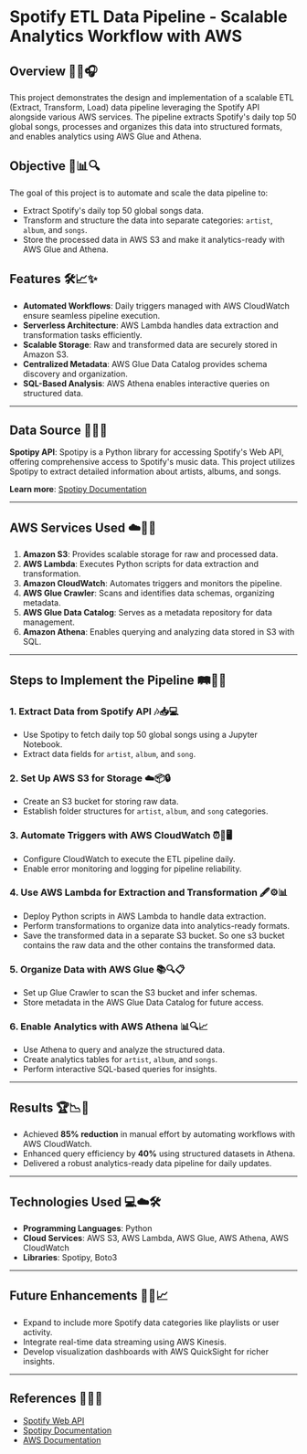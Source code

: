 # Spotify ETL Data Pipeline - Scalable Analytics Workflow with AWS

## Overview 🎵🎶🎧
This project demonstrates the design and implementation of a scalable ETL (Extract, Transform, Load) data pipeline leveraging the Spotify API alongside various AWS services. The pipeline extracts Spotify's daily top 50 global songs, processes and organizes this data into structured formats, and enables analytics using AWS Glue and Athena.

## Objective 🎯📊🔍
The goal of this project is to automate and scale the data pipeline to:
- Extract Spotify's daily top 50 global songs data.
- Transform and structure the data into separate categories: `artist`, `album`, and `songs`.
- Store the processed data in AWS S3 and make it analytics-ready with AWS Glue and Athena.

## Features 🛠️📈✨
- **Automated Workflows**: Daily triggers managed with AWS CloudWatch ensure seamless pipeline execution.
- **Serverless Architecture**: AWS Lambda handles data extraction and transformation tasks efficiently.
- **Scalable Storage**: Raw and transformed data are securely stored in Amazon S3.
- **Centralized Metadata**: AWS Glue Data Catalog provides schema discovery and organization.
- **SQL-Based Analysis**: AWS Athena enables interactive queries on structured data.

---

## Data Source 🎼🎤📂
**Spotipy API**:
Spotipy is a Python library for accessing Spotify's Web API, offering comprehensive access to Spotify's music data. This project utilizes Spotipy to extract detailed information about artists, albums, and songs.

**Learn more**: [Spotipy Documentation](https://spotipy.readthedocs.io/)

---

## AWS Services Used ☁️🔧💡
1. **Amazon S3**: Provides scalable storage for raw and processed data.
2. **AWS Lambda**: Executes Python scripts for data extraction and transformation.
3. **Amazon CloudWatch**: Automates triggers and monitors the pipeline.
4. **AWS Glue Crawler**: Scans and identifies data schemas, organizing metadata.
5. **AWS Glue Data Catalog**: Serves as a metadata repository for data management.
6. **Amazon Athena**: Enables querying and analyzing data stored in S3 with SQL.

---

## Steps to Implement the Pipeline 🛤️🔄📂

### 1. Extract Data from Spotify API 🎶📥💻
- Use Spotipy to fetch daily top 50 global songs using a Jupyter Notebook.
- Extract data fields for `artist`, `album`, and `song`.

### 2. Set Up AWS S3 for Storage ☁️📦🔒
- Create an S3 bucket for storing raw data.
- Establish folder structures for `artist`, `album`, and `song` categories.

### 3. Automate Triggers with AWS CloudWatch ⏰🔁🖥️
- Configure CloudWatch to execute the ETL pipeline daily.
- Enable error monitoring and logging for pipeline reliability.

### 4. Use AWS Lambda for Extraction and Transformation 🖋️⚙️📊
- Deploy Python scripts in AWS Lambda to handle data extraction.
- Perform transformations to organize data into analytics-ready formats.
- Save the transformed data in a separate S3 bucket. So one s3 bucket contains the raw data and the other contains the transformed data.

### 5. Organize Data with AWS Glue 📚🔍📋
- Set up Glue Crawler to scan the S3 bucket and infer schemas.
- Store metadata in the AWS Glue Data Catalog for future access.

### 6. Enable Analytics with AWS Athena 📊🔍📈
- Use Athena to query and analyze the structured data.
- Create analytics tables for `artist`, `album`, and `songs`.
- Perform interactive SQL-based queries for insights.

---

## Results 🏆📉🚀
- Achieved **85% reduction** in manual effort by automating workflows with AWS CloudWatch.
- Enhanced query efficiency by **40%** using structured datasets in Athena.
- Delivered a robust analytics-ready data pipeline for daily updates.

---

## Technologies Used 💻☁️🛠️
- **Programming Languages**: Python
- **Cloud Services**: AWS S3, AWS Lambda, AWS Glue, AWS Athena, AWS CloudWatch
- **Libraries**: Spotipy, Boto3

---

## Future Enhancements 🚀🔮📈
- Expand to include more Spotify data categories like playlists or user activity.
- Integrate real-time data streaming using AWS Kinesis.
- Develop visualization dashboards with AWS QuickSight for richer insights.

---

## References 📖🔗📝
- [Spotify Web API](https://developer.spotify.com/documentation/web-api/)
- [Spotipy Documentation](https://spotipy.readthedocs.io/)
- [AWS Documentation](https://aws.amazon.com/documentation/)

